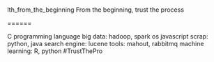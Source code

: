 #
lth_from_the_beginning
From the beginning, trust the process

======

C programming language
big data: hadoop, spark
os
javascript
scrap: python, java
search engine: lucene
tools: mahout, rabbitmq
machine learning: R, python
#TrustThePro

